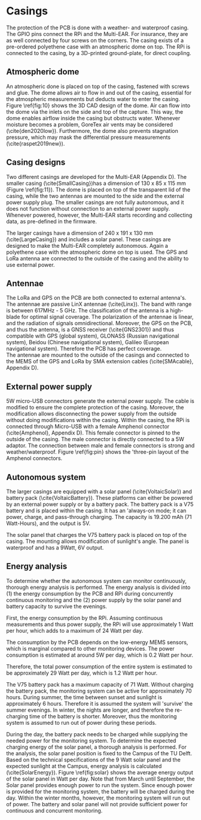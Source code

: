 # Casings

The protection of the PCB is done with a weather- and waterproof casing. The GPIO pins connect the RPi and the Multi-EAR. For insurance, they are as well connected by four screws on the corners. The casing exists of a pre-ordered polyethene case with an atmospheric dome on top. The RPi is connected to the casing, by a 3D-printed ground-plate, for direct coupling.

## Atmospheric dome
An atmospheric done is placed on top of the casing, fastened with screws and glue. The dome allows air to flow in and out of the casing, essential for the atmospheric measurements but deducts water to enter the casing. Figure \ref{fig:10} shows the 3D CAD design of the dome. Air can flow into the dome via the inlets on the side and top of the capture. This way, the dome enables airflow inside the casing but obstructs water. Whenever moisture becomes a problem, GoreTex air vents may be considered (\cite{den2020low}). Furthermore, the dome also prevents stagnation pressure, which may mask the differential pressure measurements (\cite{raspet2019new}).
 
## Casing designs
Two different casings are developed for the Multi-EAR (Appendix D). The smaller casing (\cite{SmallCasing})has a dimension of 130 x 85 x 115 mm (Figure \ref{fig:11}). The dome is placed on top of the transparent lid of the casing, while the two antennas are mounted to the side and the external power supply plug. The smaller casings are not fully autonomous, and it does not function without connection to an external power supply. Whenever powered, however, the Multi-EAR starts recording and collecting data, as pre-defined in the firmware.
 
The larger casings have a dimension of 240 x 191 x 130 mm (\cite{LargeCasing}) and includes a solar panel. These casings are designed to make the Multi-EAR completely autonomous. Again a polyethene case with the atmospheric dome on top is used. The GPS and LoRa antenna are connected to the outside of the casing and the ability to use external power.

## Antennae
The LoRa and GPS on the PCB are both connected to external antenna's. The antennae are passive LinX antennae (\cite{Linx}). The band with range is between 617MHz - 5 GHz. The classification of the antenna is a high-blade for optimal signal coverage. 
The polarization of the antennae is linear, and the radiation of signals omnidirectional. Moreover, the GPS on the PCB, and thus the antenna, is a GNSS receiver (\cite{GNS2301}) and thus compatible with GPS (global system), GLONASS (Russian navigational system), Beidou (Chinese navigational system), Galileo (European navigational system). Therefore the PCB has perfect coverage.   
The antennae are mounted to the outside of the casings and connected to the MEMS of the GPS and LoRa by SMA extension cables (\cite{SMAcable}, Appendix D).

## External power supply
5W micro-USB connectors generate the external power supply. The cable is modified to ensure the complete protection of the casing. Moreover, the modification allows disconnecting the power supply from the outside without doing modifications within the casing.
Within the casing, the RPi is connected through Micro-USB with a female Amphenol connector (\cite{Amphenol}, Appendix D). This female connector is pinned to the outside of the casing. The male connector is directly connected to a 5W adaptor. The connection between male and female connectors is strong and weather/waterproof. Figure \ref{fig:pin} shows the 'three-pin layout of the Amphenol connectors.
 
## Autonomous system
The larger casings are equipped with a solar panel (\cite{VoltaicSolar}) and battery pack (\cite{VoltaicBattery}). These platforms can either be powered by an external power supply or by a battery pack. The battery pack is a V75 battery and is placed within the casing. It has an 'always-on mode; it can power, charge, and pass-through charging. The capacity is 19.200 mAh (71 Watt-Hours), and the output is 5V. 

The solar panel that charges the V75 battery pack is placed on top of the casing. The mounting allows modification of sunlight's angle. The panel is waterproof and has a 9Watt, 6V output. 

## Energy analysis

To determine whether the autonomous system can monitor continuously, thorough energy analysis is performed. The energy analysis is divided into (1) the energy consumption by the PCB and RPi during concurrently continuous monitoring and the (2) power supply by the solar panel and battery capacity to survive the evenings.

First, the energy consumption by the RPi. Assuming continuous measurements and thus power supply, the RPi will use approximately 1 Watt per hour, which adds to a maximum of 24 Watt per day. 

The consumption by the PCB depends on the low-energy MEMS sensors, which is marginal compared to other monitoring devices. The power consumption is estimated at around 5W per day, which is 0.2 Watt per hour. 

Therefore, the total power consumption of the entire system is estimated to be approximately 29 Watt per day, which is 1.2 Watt per hour.

The V75 battery pack has a maximum capacity of 71 Watt. Without charging the battery pack, the monitoring system can be active for approximately 70 hours. During summer, the time between sunset and sunlight is approximately 6 hours. Therefore it is assumed the system will 'survive' the summer evenings. In winter, the nights are longer, and therefore the re-charging time of the battery is shorter. Moreover, thus the monitoring system is assumed to run out of power during these periods.

During the day, the battery pack needs to be charged while supplying the needed power for the monitoring system. To determine the expected charging energy of the solar panel, a thorough analysis is performed. For the analysis, the solar panel position is fixed to the Campus of the TU Delft. Based on the technical specifications of the 9 Watt solar panel and the expected sunlight at the Campus, energy analysis is calculated (\cite{SolarEnergy}). Figure \ref{fig:solar} shows the average energy output of the solar panel in Watt per day. Note that from March until September, the Solar panel provides enough power to run the system. Since enough power is provided for the monitoring system, the battery will be charged during the day. Within the winter months, however, the monitoring system will run out of power. The battery and solar panel will not provide sufficient power for continuous and concurrent monitoring.


